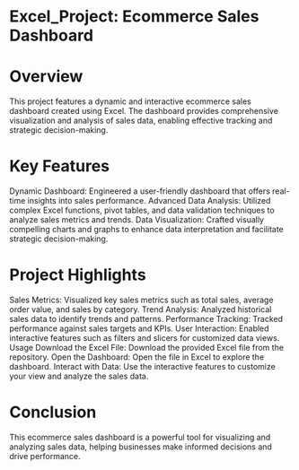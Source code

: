 
# Excel_Project: Ecommerce Sales Dashboard

# Overview
This project features a dynamic and interactive ecommerce sales dashboard created using Excel. The dashboard provides comprehensive visualization and analysis of sales data, enabling effective tracking and strategic decision-making.

# Key Features
Dynamic Dashboard: Engineered a user-friendly dashboard that offers real-time insights into sales performance.
Advanced Data Analysis: Utilized complex Excel functions, pivot tables, and data validation techniques to analyze sales metrics and trends.
Data Visualization: Crafted visually compelling charts and graphs to enhance data interpretation and facilitate strategic decision-making.
# Project Highlights
Sales Metrics: Visualized key sales metrics such as total sales, average order value, and sales by category.
Trend Analysis: Analyzed historical sales data to identify trends and patterns.
Performance Tracking: Tracked performance against sales targets and KPIs.
User Interaction: Enabled interactive features such as filters and slicers for customized data views.
Usage
Download the Excel File: Download the provided Excel file from the repository.
Open the Dashboard: Open the file in Excel to explore the dashboard.
Interact with Data: Use the interactive features to customize your view and analyze the sales data.
# Conclusion
This ecommerce sales dashboard is a powerful tool for visualizing and analyzing sales data, helping businesses make informed decisions and drive performance.
